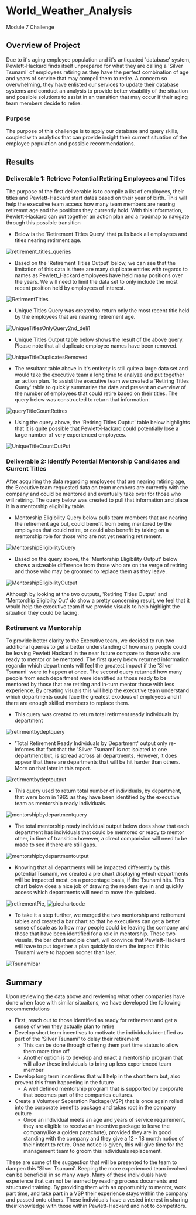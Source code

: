 # World_Weather_Analysis
Module 7 Challenge

## Overview of Project

Due to it's aging employee population and it's antiquated 'database' system, Pewlett-Hackard finds itself unprepared for what they are calling a 'Silver Tsunami' of employees retiring as they have the perfect combination of age and years of service that may compell them to retire.  A concern so overwhelming, they have enlisted our services to update their database systems and conduct an analysis to provide better visability of the situation and possible solutions to assist in an transition that may occur if their aging team members decide to retire.

### Purpose

The purpose of this challenge is to apply our database and query skills, coupled with analytics that can provide insight their current situation of the employee population and possible recommendations.

## Results

### Deliverable 1: Retrieve Potential Retiring Employees and Titles
The purpose of the first deliverable is to compile a list of employees, their titles and Pewlett-Hackard start dates based on their year of birth.  This will help the executive team access how many team members are nearing retiremnt age and the positions they currently hold.  With this information, Pewlett-Hackard can put together an action plan and a roadmap to navigate through this possible transition  

* Below is the 'Retirement Titles Query' that pulls back all employees and titles nearing retirment age.  

![retirement_titles_queries](Resources/retirement_titles_queries.png)

* Based on the 'Retirement Titles Output' below, we can see that the limitation of this data is there are many duplicate entries with regards to names as Pewlett_Hackard employees have held many positions over the years.  We will need to limit the data set to only include the most recent position held by employees of interest.

![RetirmentTitles](Resources/RetirmentTitles.png)

* Unique Titles Query was created to return only the most recent title held by the employees that are nearing retirement age.

![UniqueTitlesOnlyQuery2nd_deli1](Resources/UniqueTitlesOnlyQuery2nd_deli1.png)

* Unique Titles Output table below shows the result of the above query.  Please note that all duplicate employee names have been removed.

![UniqueTitleDuplicatesRemoved](Resources/UniqueTitleDuplicatesRemoved.png)

* The resultant table above in it's entirety is still quite a large data set and would take the executive team a long time to analyze and put together an action plan.  To assist the executive team we created a 'Retiring Titles Query' table to quickly summarize the data and present an overview of the number of employees that could retire based on their titles. The query below was constructed to return that information.

![queryTitleCountRetires](Resources/queryTitleCountRetires.png)

* Using the query above, the 'Retiring Titles Ouptut' table below highlights that it is quite possible that Pewlett-Hackard could potentially lose a large number of very experienced employees.

![UniqueTitleCountOutPut](Resources/UniqueTitleCountOutPut.png)


### Deliverable 2: Identify Potential Mentorship Candidates and Current Titles
After acquiring the data regarding employees that are nearing retiring age, the Executive team requested data on team members are currently with the company and could be mentored and eventually take over for those who will retiring.  The query below was created to pull that information and place it in a mentorship eligibility table.

* Mentorship Eligibility Query below pulls team members that are nearing the retirement age but, could benefit from being mentored by the employees that could retire, or could also benefit by taking on a mentorship role for those who are not yet nearing retirement.

![MentorshipEligibilityQuery](Resources/MentorshipEligibilityQuery.png)

* Based on the query above, the 'Mentorship Eligibility Output' below shows a sizeable difference from those who are on the verge of retiring and those who may be groomed to replace them as they leave.

![MentorshipEligibilityOutput](Resources/MentorshipEligibilityOutput.png)

Although by looking at the two outputs, 'Retiring Titles Output' and 'Mentorship Eligibilty Out' do show a pretty concerning result, we feel that it would help the executive team if we provide visuals to help highlight the situation they could be facing.


### Retirement vs Mentorship
To provide better clarity to the Executive team, we decided to run two additional queries to get a better understanding of how many people could be leaving Pewlett Hackard in the near future compare to those who are ready to mentor or be mentored.  The first query below returned information regardin which departments will feel the greatest impact if the 'Silver Tsunami' were to happen at once.  The second query returned how many people from each department were identified as those ready to be mentored by those that are retiring and in-turn mentor those with less experience.  By creating visuals this will help the executive team understand which departments could face the greatest exodous of employees and if there are enough skilled members to replace them.

* This query was created to return total retirment ready individuals by department

![retirmentbydeptquery](Resources/retirmentbydeptquery.png)

* 'Total Retirement Ready Individuals by Department' output only re-inforces that fact that the 'Silver Tsunami' is not isolated to one department but, is spread across all departments. However, it does appear that there are departments that will be hit harder than others.  More on that later in this report.

![retirmentbydeptoutput](Resources/retirmentbydeptoutput.png)

* This query used to return total number of individuals, by department,  that were born in 1965 as they have been identified by the executive team as mentorship ready individuals.

![mentorshipbydepartmentquery](Resources/mentorshipbydepartmentquery.png)

* The total mentorship ready individual output below does show that each department has individuals that could be mentored or ready to mentor other, in time of transition however, a direct comparision will need to be made to see if there are still gaps.

![mentorshipbydepartmentoutput](Resources/mentorshipbydepartmentoutput.png)

* Knowing that all departments will be impacted differently by this potential Tsunami, we created a pie chart displaying which departments will be impacted most, on a percentage basis, if the Tsunami hits.  This chart below does a nice job of drawing the readers eye in and quickly access which departments will need to move the quickest.

![retirementPie](Resources/retirementPie.png), ![piechartcode](Resources/piechartcode.PNG)

* To take it a step further, we merged the two mentorship and retirement tables and created a bar chart so that he executives can get a better sense of scale as to how may people could be leaving the company and those that have been identified for a role in mentorship.  These two visuals, the bar chart and pie chart, will convince that Pewlett-Hackerd will have to put together a plan quickly to stem the impact if this Tsunami were to happen sooner than laer.

![Tsunamibar](Resources/Tsunamibar.png)

## Summary
Upon reviewing the data above and reviewing what other companies have done when face with similar situaitons, we have developed the following recommendations

* First, reach out to those identified as ready for retirement and get a sense of when they actually plan to retire
* Develop short term incentives to motivate the individuals identified as part of the 'Silver Tsunami' to delay their retirement
  *  This can be done through offering them part time status to allow them more time off
  *   Another option is to develop and enact a mentorship program that will allow these individuals to bring up less experienced team member
* Develop long term incentives that will help in the short term but, also prevent this from happening in the future
  *   A well defined mentorship program that is supported by corporate that becomes part of the companies cultures.
* Create a Volunteer Seperation Package(VSP) that is once again rolled into the corporate benefits package and takes root in the company culture
  *   Once an individual meets an age and years of service requirement, they are eligible to receive an incentive package to leave the company(like a golden parachute), provided they are in good standing with the company and they give a 12 - 18 month notice of their intent to retire.  Once notice is given, this will give time for the management team to groom this individuals replacement.

These are some of the suggestion that will be presented to the team to dampen this 'Silver Tsunami'.  Keeping the more experienced team involved can be beneficial in so many ways. Many of these individuals have experience that can not be learned by reading process documents and structured training. By providing them with an opportunitiy to mentor, work part time, and take part in a VSP their experience stays within the company and passed onto others. These individuals have a vested interest in sharing their knowledge with those within Pewlett-Hackard and not to competitors.
